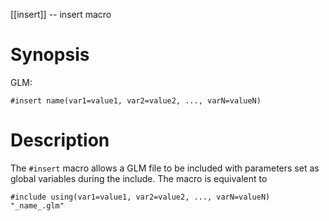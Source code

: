 [[insert]] -- insert macro

# Synopsis
GLM:
~~~~
#insert name(var1=value1, var2=value2, ..., varN=valueN)
~~~~

# Description

The `#insert` macro allows a GLM file to be included with parameters set as global variables during the include.  The macro is equivalent to
~~~~
#include using(var1=value1, var2=value2, ..., varN=valueN) "_name_.glm"
~~~~
